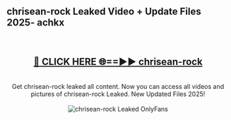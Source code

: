 <h2>chrisean-rock Leaked Video + Update Files 2025- achkx</h2>
<br>
<div align="center">
<h2><a href="https://libra.edu.pl?chrisean-rock" rel="nofollow">🔴 CLICK HERE 🌐==►► chrisean-rock</a></h2>
<br>
Get chrisean-rock leaked all content. Now you can access all videos and pictures of chrisean-rock Leaked. New Updated Files 2025!
<br>
<br>
<a href="https://libra.edu.pl?chrisean-rock" rel="nofollow" data-target="animated-image.originalLink"><img src="https://i.ibb.co.com/WyWwxjT/player-gif2.gif" alt="chrisean-rock Leaked OnlyFans" style="max-width: 100%; display: inline-block;" data-target="animated-image.originalImage"></a>
</div>
<br>